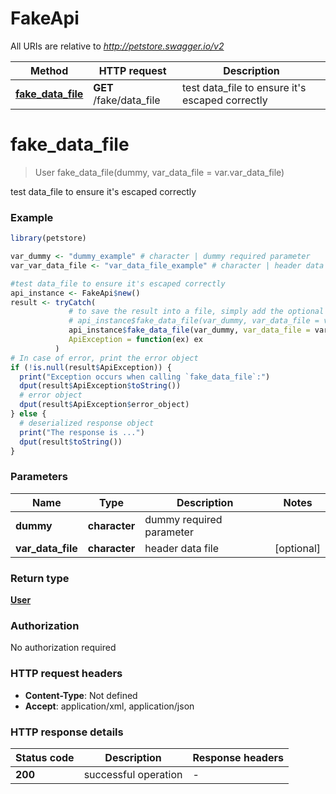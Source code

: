 # FakeApi

All URIs are relative to *http://petstore.swagger.io/v2*

Method | HTTP request | Description
------------- | ------------- | -------------
[**fake_data_file**](FakeApi.md#fake_data_file) | **GET** /fake/data_file | test data_file to ensure it&#39;s escaped correctly


# **fake_data_file**
> User fake_data_file(dummy, var_data_file = var.var_data_file)

test data_file to ensure it's escaped correctly



### Example
```R
library(petstore)

var_dummy <- "dummy_example" # character | dummy required parameter
var_var_data_file <- "var_data_file_example" # character | header data file (Optional)

#test data_file to ensure it's escaped correctly
api_instance <- FakeApi$new()
result <- tryCatch(
             # to save the result into a file, simply add the optional `data_file` parameter, e.g.
             # api_instance$fake_data_file(var_dummy, var_data_file = var_var_data_file, data_file = "result.txt"),
             api_instance$fake_data_file(var_dummy, var_data_file = var_var_data_file),
             ApiException = function(ex) ex
          )
# In case of error, print the error object
if (!is.null(result$ApiException)) {
  print("Exception occurs when calling `fake_data_file`:")
  dput(result$ApiException$toString())
  # error object
  dput(result$ApiException$error_object)
} else {
  # deserialized response object
  print("The response is ...")
  dput(result$toString())
}

```

### Parameters

Name | Type | Description  | Notes
------------- | ------------- | ------------- | -------------
 **dummy** | **character**| dummy required parameter | 
 **var_data_file** | **character**| header data file | [optional] 

### Return type

[**User**](User.md)

### Authorization

No authorization required

### HTTP request headers

 - **Content-Type**: Not defined
 - **Accept**: application/xml, application/json

### HTTP response details
| Status code | Description | Response headers |
|-------------|-------------|------------------|
| **200** | successful operation |  -  |

